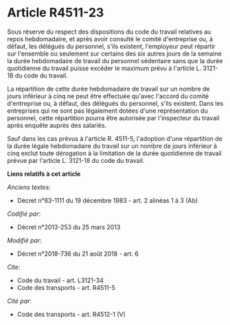 # Article R4511-23

Sous réserve du respect des dispositions du code du travail relatives au repos hebdomadaire, et après avoir consulté le
comité d'entreprise ou, à défaut, les délégués du personnel, s'ils existent, l'employeur peut répartir sur l'ensemble ou
seulement sur certains des six autres jours de la semaine la durée hebdomadaire de travail du personnel sédentaire sans que
la durée quotidienne du travail puisse excéder le maximum prévu à l'article L. 3121-18 du code du travail.

La répartition de cette durée hebdomadaire de travail sur un nombre de jours inférieur à cinq ne peut être effectuée qu'avec
l'accord du comité d'entreprise ou, à défaut, des délégués du personnel, s'ils existent. Dans les entreprises qui ne sont pas
légalement dotées d'une représentation du personnel, cette répartition pourra être autorisée par l'inspecteur du travail
après enquête auprès des salariés.

Sauf dans les cas prévus à l'article R. 4511-5, l'adoption d'une répartition de la durée légale hebdomadaire du travail sur
un nombre de jours inférieur à cinq exclut toute dérogation à la limitation de la durée quotidienne de travail prévue par
l'article L. 3121-18 du code du travail.

**Liens relatifs à cet article**

_Anciens textes_:

  - Décret n°83-1111 du 19 décembre 1983 - art. 2 alinéas 1 à 3 (Ab)

_Codifié par_:

  - Décret n°2013-253 du 25 mars 2013

_Modifié par_:

  - Décret n°2018-736 du 21 août 2018 - art. 6

_Cite_:

  - Code du travail - art. L3121-34
  - Code des transports - art. R4511-5

_Cité par_:

  - Code des transports - art. R4512-1 (V)
